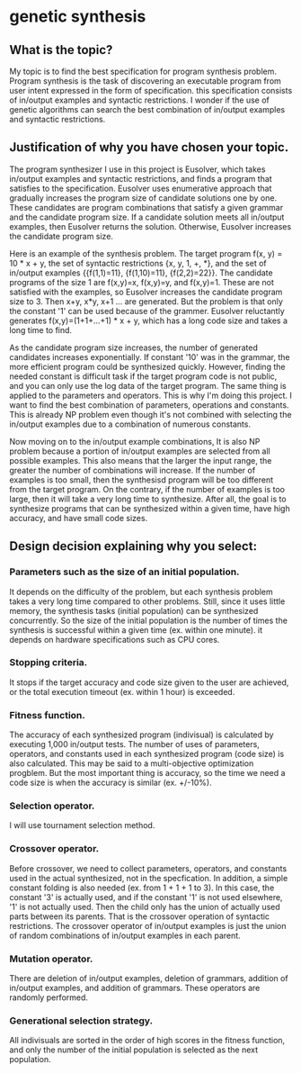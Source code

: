 # genetic synthesis

## What is the topic?
My topic is to find the best specification for program synthesis problem. Program synthesis is the task of discovering an executable program from user intent expressed in the form of specification. this specification consists of in/output examples and syntactic restrictions. I wonder if the use of genetic algorithms can search the best combination of in/output examples and syntactic restrictions.

## Justification of why you have chosen your topic.
The program synthesizer I use in this project is Eusolver, which takes in/output examples and syntactic restrictions, and finds a program that satisfies to the specification. Eusolver uses enumerative approach that gradually increases the program size of candidate solutions one by one. These candidates are program combinations that satisfy a given grammar and the candidate program size. If a candidate solution meets all in/output examples, then Eusolver returns the solution. Otherwise, Eusolver increases the candidate program size.  

Here is an example of the synthesis problem. The target program f(x, y) = 10 \* x + y, the set of syntactic restrictions {x, y, 1, +, \*}, and the set of in/output examples {{f(1,1)=11}, {f(1,10)=11}, {f(2,2)=22}}. The candidate programs of the size 1 are f(x,y)=x, f(x,y)=y, and f(x,y)=1. These are not satisfied with the examples, so Eusolver increases the candidate program size to 3. Then x+y, x\*y, x+1 ... are generated. But the problem is that only the constant '1' can be used because of the grammer. Eusolver reluctantly generates f(x,y)=(1+1+...+1) \* x + y, which has a long code size and takes a long time to find.  

As the candidate program size increases, the number of generated candidates increases exponentially. If constant '10' was in the grammar, the more efficient program could be synthesized quickly. However, finding the needed constant is difficult task if the target program code is not public, and you can only use the log data of the target program. The same thing is applied to the parameters and operators. This is why I'm doing this project. I want to find the best combination of parameters, operations and constants. This is already NP problem even though it's not combined with selecting the in/output examples due to a combination of numerous constants.  

Now moving on to the in/output example combinations, It is also NP problem because a portion of in/output examples are selected from all possible examples. This also means that the larger the input range, the greater the number of combinations will increase. If the number of examples is too small, then the synthesisd program will be too different from the target program. On the contrary, if the number of examples is too large, then it will take a very long time to synthesize. After all, the goal is to synthesize programs that can be synthesized within a given time, have high accuracy, and have small code sizes.  

## Design decision explaining why you select:
### Parameters such as the size of an initial population.
It depends on the difficulty of the problem, but each synthesis problem takes a very long time compared to other problems. Still, since it uses little memory, the  synthesis tasks (initial population) can be synthesized concurrently. So the size of the initial population is the number of times the synthesis is successful within a given time (ex. within one minute). it depends on hardware specifications such as CPU cores.

### Stopping criteria.
It stops if the target accuracy and code size given to the user are achieved, or the total execution timeout (ex. within 1 hour) is exceeded.

### Fitness function.
The accuracy of each synthesized program (indivisual) is calculated by executing 1,000 in/output tests. The number of uses of parameters, operators, and constants used in each synthesized program (code size) is also calculated. This may be said to a multi-objective optimization progblem. But the most important thing is accuracy, so the time we need a code size is when the accuracy is similar (ex. +/-10%).

### Selection operator.
I will use tournament selection method.

### Crossover operator.
Before crossover, we need to collect parameters, operators, and constants used in the actual synthesized, not in the specfication. In addition, a simple constant folding is also needed (ex. from 1 + 1 + 1 to 3). In this case, the constant '3' is actually used, and if the constant '1' is not used elsewhere, '1' is not actually used. Then the child only has the union of actually used parts between its parents. That is the crossover operation of syntactic restrictions. The crossover operator of in/output examples is just the union of random combinations of in/output examples in each parent.

### Mutation operator.
There are deletion of in/output examples, deletion of grammars, addition of in/output examples, and addition of grammars. These operators are randomly performed.

### Generational selection strategy.
All indivisuals are sorted in the order of high scores in the fitness function, and only the number of the initial population is selected as the next population.
